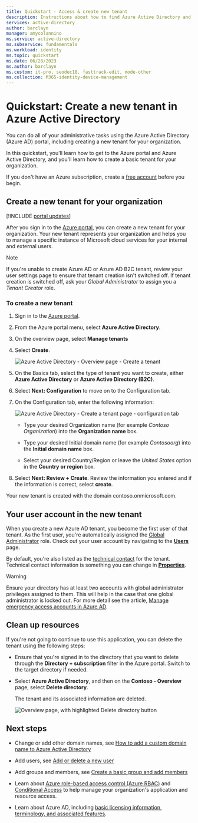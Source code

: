```yaml
---
title: Quickstart - Access & create new tenant
description: Instructions about how to find Azure Active Directory and how to create a new tenant for your organization.
services: active-directory
author: barclayn
manager: amycolannino
ms.service: active-directory
ms.subservice: fundamentals
ms.workload: identity
ms.topic: quickstart
ms.date: 06/28/2023
ms.author: barclayn
ms.custom: it-pro, seodec18, fasttrack-edit, mode-other
ms.collection: M365-identity-device-management
---
```

# Quickstart: Create a new tenant in Azure Active Directory

You can do all of your administrative tasks using the Azure Active Directory (Azure AD) portal, including creating a new tenant for your organization. 

In this quickstart, you'll learn how to get to the Azure portal and Azure Active Directory, and you'll learn how to create a basic tenant for your organization.

If you don't have an Azure subscription, create a [free account](https://azure.microsoft.com/free/) before you begin.

## Create a new tenant for your organization

[!INCLUDE [portal updates](~/articles/active-directory/includes/portal-update.md)]

After you sign in to the [Azure portal](https://portal.azure.com), you can create a new tenant for your organization. Your new tenant represents your organization and helps you to manage a specific instance of Microsoft cloud services for your internal and external users.

>[!Note]
>If you're unable to create Azure AD or Azure AD B2C tenant, review your user settings page to ensure that tenant creation isn't switched off. If tenant creation is switched off, ask your _Global Administrator_ to assign you a _Tenant Creator_ role.

### To create a new tenant

1. Sign in to the [Azure portal](https://portal.azure.com).

1. From the Azure portal menu, select **Azure Active Directory**.

1.  On the overview page, select **Manage tenants**
 
1. Select **Create**.

    ![Azure Active Directory - Overview page - Create a tenant](media/active-directory-access-create-new-tenant/azure-ad-portal.png) 

1. On the Basics tab, select the type of tenant you want to create, either **Azure Active Directory** or **Azure Active Directory (B2C)**.

1. Select **Next: Configuration** to move on to the Configuration tab.

1.  On the Configuration tab, enter the following information:

    ![Azure Active Directory - Create a tenant page - configuration tab ](media/active-directory-access-create-new-tenant/azure-ad-create-new-tenant.png)

    - Type your desired Organization name (for example _Contoso Organization_) into the **Organization name** box.

    - Type your desired Initial domain name (for example _Contosoorg_) into the **Initial domain name** box.

    - Select your desired Country/Region or leave the _United States_ option in the **Country or region** box.

1. Select **Next: Review + Create**. Review the information you entered and if the information is correct, select **create**.

Your new tenant is created with the domain contoso.onmicrosoft.com.

## Your user account in the new tenant

When you create a new Azure AD tenant, you become the first user of that tenant. As the first user, you're automatically assigned the [Global Administrator](../roles/permissions-reference.md#global-administrator) role. Check out your user account by navigating to the [**Users**](https://portal.azure.com/#blade/Microsoft_AAD_IAM/UsersManagementMenuBlade/MsGraphUsers) page.

By default, you're also listed as the [technical contact](/microsoft-365/admin/manage/change-address-contact-and-more#what-do-these-fields-mean) for the tenant. Technical contact information is something you can change in [**Properties**](https://portal.azure.com/#blade/Microsoft_AAD_IAM/ActiveDirectoryMenuBlade/Properties).

> [!WARNING]
> Ensure your directory has at least two accounts with global administrator privileges assigned to them. This will help in the case that one global administrator is locked out. For more detail see the article, [Manage emergency access accounts in Azure AD](../roles/security-emergency-access.md).

## Clean up resources

If you're not going to continue to use this application, you can delete the tenant using the following steps:

- Ensure that you're signed in to the directory that you want to delete through the **Directory + subscription** filter in the Azure portal. Switch to the target directory if needed.
- Select **Azure Active Directory**, and then on the **Contoso - Overview** page, select **Delete directory**.

    The tenant and its associated information are deleted.

    ![Overview page, with highlighted Delete directory button](media/active-directory-access-create-new-tenant/azure-ad-delete-new-tenant.png)

## Next steps

- Change or add other domain names, see [How to add a custom domain name to Azure Active Directory](add-custom-domain.md)

- Add users, see [Add or delete a new user](add-users-azure-active-directory.md)

- Add groups and members, see [Create a basic group and add members](active-directory-groups-create-azure-portal.md)

- Learn about [Azure role-based access control (Azure RBAC)](../../role-based-access-control/overview.md) and [Conditional Access](../conditional-access/overview.md) to help manage your organization's application and resource access.

- Learn about Azure AD, including [basic licensing information, terminology, and associated features](active-directory-whatis.md).
